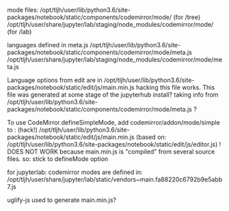mode files:
/opt/tljh/user/lib/python3.6/site-packages/notebook/static/components/codemirror/mode/ (for /tree)
/opt/tljh/user/share/jupyter/lab/staging/node_modules/codemirror/mode/ (for /lab)

languages defined in meta.js
/opt/tljh/user/lib/python3.6/site-packages/notebook/static/components/codemirror/mode/meta.js
/opt/tljh/user/share/jupyter/lab/staging/node_modules/codemirror/mode/meta.js

Language options from edit are in /opt/tljh/user/lib/python3.6/site-packages/notebook/static/edit/js/main.min.js
hacking this file works.
This file was generated at some stage of the jupyterhub install?
taking info from /opt/tljh/user/lib/python3.6/site-packages/notebook/static/components/codemirror/mode/meta.js ?


To use CodeMirror.defineSimpleMode, add codemirror/addon/mode/simple to : (hack!)
/opt/tljh/user/lib/python3.6/site-packages/notebook/static/edit/js/main.min.js
(based on:
/opt/tljh/user/lib/python3.6/site-packages/notebook/static/edit/js/editor.js)
! DOES NOT WORK because main.min.js is "compiled" from several source files.
so: stick to defineMode option

for jupyterlab:
codemirror modes are defined in:
/opt/tljh/user/share/jupyter/lab/static/vendors~main.fa88220c6792b9e5abb7.js

uglify-js used to generate main.min.js?
    
